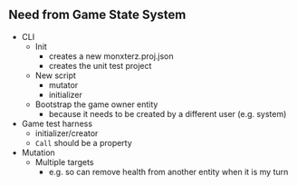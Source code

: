 
## Need from Game State System

- CLI
  - Init
    - creates a new monxterz.proj.json
    - creates the unit test project
  - New script
    - mutator
    - initializer
  - Bootstrap the game owner entity
    - because it needs to be created by a different user (e.g. system)
- Game test harness 
  - initializer/creator
  - `Call` should be a property
- Mutation
  - Multiple targets
    - e.g. so can remove health from another entity when it is my turn

